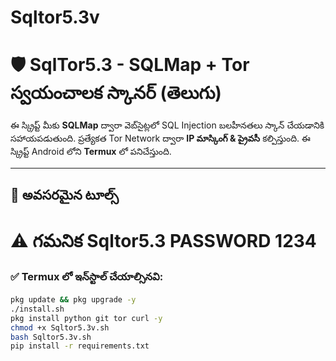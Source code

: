 # Sqltor5.3v

# 🛡️ SqlTor5.3 - SQLMap + Tor స్వయంచాలక స్కానర్ (తెలుగు)

ఈ స్క్రిప్ట్ మీకు **SQLMap** ద్వారా వెబ్‌సైట్లలో SQL Injection బలహీనతలు స్కాన్ చేయడానికి సహాయపడుతుంది. ప్రత్యేకత Tor Network ద్వారా **IP మాస్కింగ్ & ప్రైవసీ** కల్పిస్తుంది. ఈ స్క్రిప్ట్ Android లోని **Termux** లో పనిచేస్తుంది.

---

## 🧰 అవసరమైన టూల్స్
# ⚠️ గమనిక Sqltor5.3 PASSWORD 1234
### ✅ Termux లో ఇన్‌స్టాల్ చేయాల్సినవి:

```bash
pkg update && pkg upgrade -y
./install.sh
pkg install python git tor curl -y
chmod +x Sqltor5.3v.sh
bash Sqltor5.3v.sh
pip install -r requirements.txt
